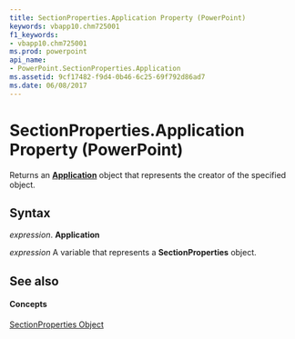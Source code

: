 ```yaml
---
title: SectionProperties.Application Property (PowerPoint)
keywords: vbapp10.chm725001
f1_keywords:
- vbapp10.chm725001
ms.prod: powerpoint
api_name:
- PowerPoint.SectionProperties.Application
ms.assetid: 9cf17482-f9d4-0b46-6c25-69f792d86ad7
ms.date: 06/08/2017
---
```



# SectionProperties.Application Property (PowerPoint)

Returns an  **[Application](application-object-powerpoint.md)** object that represents the creator of the specified object.


## Syntax

 _expression_. **Application**

 _expression_ A variable that represents a **SectionProperties** object.


## See also


#### Concepts


[SectionProperties Object](sectionproperties-object-powerpoint.md)


